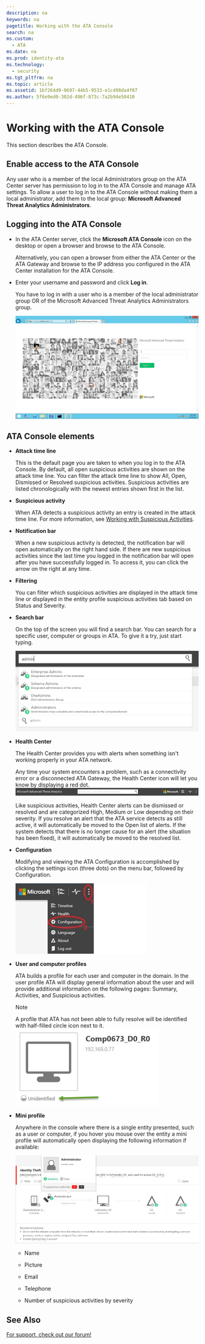 ```yaml
---
description: na
keywords: na
pagetitle: Working with the ATA Console
search: na
ms.custom: 
  - ATA
ms.date: na
ms.prod: identity-ata
ms.technology: 
  - security
ms.tgt_pltfrm: na
ms.topic: article
ms.assetid: 1bf264d9-9697-44b5-9533-e1c498da4f07
ms.author: 5f6e9ed0-302d-496f-873c-7a2b94e50410
---
```

# Working with the ATA Console
This section describes the ATA Console.

## Enable access to the ATA Console
Any user who is a member of the local Administrators group on the ATA Center server has permission to log in to the ATA Console and manage ATA settings. 
To allow a user to log in to the ATA Console without making them a local administrator, add them to the local group: **Microsoft Advanced Threat Analytics Administrators**.

## Logging into the ATA Console

- In the ATA Center server, click the **Microsoft ATA Console**  icon on the desktop or open a browser and browse to the ATA Console.

   Alternatively, you can open a browser from either the ATA Center or the ATA Gateway and browse to the IP address you configured in the ATA Center installation for the ATA Console.

- Enter your username and password and click **Log in**.

   You have to log in with a user who is a member of the local administrator group OR of the  Microsoft Advanced Threat Analytics Administrators group.

   ![](../Image/ATA_log_in_screen.jpg)

## ATA Console elements

- **Attack time line**

   This is the default page you are taken to when you log in to the ATA Console. By default, all open suspicious activities are shown on the attack time line. You can filter the attack time line to show All, Open, Dismissed or Resolved suspicious activities. Suspicious activities are listed chronologically with the newest entries shown first in the list.

- **Suspicious activity**

   When ATA detects a suspicious activity an entry is created in the attack time line. For more information, see [Working with Suspicious Activities](../Topic/Working_with_Suspicious_Activities.md).

- **Notification bar**

   When a new suspicious activity is detected, the notification bar will open automatically on the right hand side. If there are new suspicious activities since the last time you logged in the notification bar will open after you have successfully logged in. To access it, you can click the arrow on the right at any time.

- **Filtering**

   You can filter which suspicious activities are displayed in the attack time line or displayed in the entity profile suspicious activities tab based on Status and Severity.

- **Search bar**

   On the top of the screen you will find a search bar. You can search for a specific user, computer or groups in ATA. To give it a try, just start typing.

   ![](../Image/ATA_console_search.png)

- **Health Center**

   The Health Center provides you with alerts when something isn't working properly in your ATA network.

   Any time your system encounters a problem, such as a connectivity error or a disconnected ATA Gateway, the Health Center icon will let you know by displaying a red dot. ![](../Image/ATA_Health_Center_Alert_red_dot.png)

   Like suspicious activities, Health Center alerts can be dismissed or resolved and are categorized High, Medium or Low depending on their severity. If you resolve an alert that the ATA service detects as still active, it will automatically be moved to the Open list of alerts. If the system detects that there is no longer cause for an alert (the situation has been fixed), it will automatically be moved to the resolved list.

- **Configuration**

   Modifying and viewing the ATA Configuration is accomplished by clicking the settings icon (three dots) on the menu bar, followed by Configuration.

   ![](../Image/ATA_config_icon.JPG)

- **User and computer profiles**

   ATA builds a profile for each user and computer in the domain. In the user profile ATA will display general information about the user and will provide additional information on the following pages: Summary, Activities, and Suspicious activities.

   > [!NOTE]
   > A profile that ATA has not been able to fully resolve will be identified with half-filled circle icon next to it.![](../Image/ATA_Unresolved_Profile.jpg)

- **Mini profile**

   Anywhere in the console where there is a single entity presented, such as a user or computer, if you hover you mouse over the entity a mini profile will automatically open displaying the following information if available:

   ![](../Image/ATA_mini_profile.jpg)

   - Name

   - Picture

   - Email

   - Telephone

   - Number of suspicious activities by severity

## See Also
[For support, check out our forum!](https://social.technet.microsoft.com/Forums/security/en-US/home?forum=mata)

